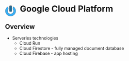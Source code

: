 # Google Cloud Platform <img style="margin: 6px 13px 0px 0px" align="left" src="../../data/images/logo_36x36.png" />

## Overview
* Serverles technologies
  * Cloud Run
  * Cloud Firestore - fully managed document database
  * Cloud Firebase - app hosting

<!-- 
vim: ts=2:sw=2:sts=2
-->
